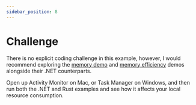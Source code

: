 ```yaml
---
sidebar_position: 8
---
```


# Challenge

There is no explicit coding challenge in this example, however, I would recommend exploring the [memory demo](https://github.com/jeastham1993/rust-for-dotnet-devs-workshop/tree/main/src/solutions/module2/1-memory-safety) and [memory efficiency](https://github.com/jeastham1993/rust-for-dotnet-devs-workshop/tree/main/src/solutions/module2/2-sustainability) demos alongside their .NET counterparts.

Open up Activity Monitor on Mac, or Task Manager on Windows, and then run both the .NET and Rust examples and see how it affects your local resource consumption.